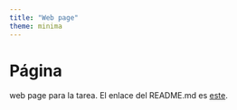 ```yaml
--- 
title: "Web page"
theme: minima
---
```

# Página 
web page para la tarea. El enlace del README.md es [este](README.md).
